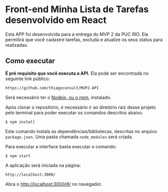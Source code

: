 # Front-end Minha Lista de Tarefas desenvolvido em React

Esta APP foi desenvolvida para a entrega do MVP 2 da PUC RIO. Ela permitirá que você cadastre tarefas, excluda e atualize os seus status para realizadas.

## Como executar

**É pré requisito que você executa a API.** Ela pode ser encontrada no seguinte link público: 
```
https://github.com/thiagoconsult/MVP2-API
```

Será necessário ter o [Nodejs, ou o npm,](https://nodejs.org/en/download/) instalado. 

Após clonar o repositório, é necessário ir ao diretório raiz desse projeto pelo terminal para poder executar os comandos descritos abaixo.

```
$ npm install
```

Este comando instala as dependências/bibliotecas, descritas no arquivo `package.json`. Uma pasta chamada `node_modules` será criada.

Para executar a interface basta executar o comando: 

```
$ npm start
```

A aplicação será iniciada na página: 
```
http://localhost:3000/
```

Abra o [http://localhost:3000/#/](http://localhost:3000/#/) no navegador.